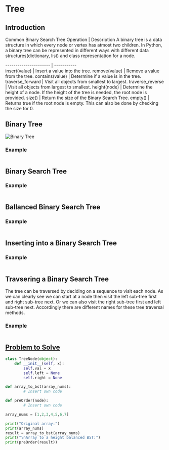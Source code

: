 # Tree

## Introduction

Common Binary Search Tree Operation | Description 
A binary tree is a data structure in which every node or vertex has atmost two children. In Python, a binary tree can be represented in different ways with different data structures(dictionary, list) and class representation for a node.

---------------------- | -----------  
insert(value) | Insert a value into the tree.
remove(value) | Remove a value from the tree.
contains(value) | Determine if a value is in the tree.
traverse_forward | Visit all objects from smallest to largest. 
traverse_reverse | Visit all objects from largest to smallest.
height(node) | Determine the height of a node. If the height of the tree is needed, the root node is provided.
size() | Return the size of the Binary Search Tree.
empty() | 	Returns true if the root node is empty. This can also be done by checking the size for 0.

## Binary Tree
![Binary Tree](https://byui-cse.github.io/cse212-course/lesson09/binary_tree.jpeg)

### Example

```python

```

## Binary Search Tree


### Example

```python

```

## Ballanced Binary Search Tree


### Example

```python

```

## Inserting into a Binary Search Tree


### Example

```python

```
## Travsering a Binary Search Tree

The tree can be traversed by deciding on a sequence to visit each node. As we can clearly see we can start at a node then visit the left sub-tree first and right sub-tree next. Or we can also visit the right sub-tree first and left sub-tree next. Accordingly there are different names for these tree traversal methods.

### Example

```python

```

## [Problem to Solve](tree_solution.md)
```python
class TreeNode(object):
    def __init__(self, x):
        self.val = x
        self.left = None
        self.right = None

def array_to_bst(array_nums):
        # Insert own code 

def preOrder(node): 
        # Insert own code    

array_nums = [1,2,3,4,5,6,7]

print("Original array:")
print(array_nums)
result = array_to_bst(array_nums)
print("\nArray to a height balanced BST:")
print(preOrder(result))
```
